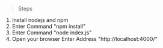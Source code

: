 >Steps
1. Install nodejs and npm
2. Enter Command "npm install"
3. Enter Command "node index.js"
4. Open your browser Enter Address "http://localhost:4000/"
